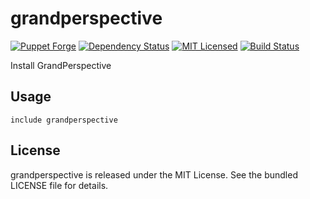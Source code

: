 grandperspective
==============

[![Puppet Forge](https://img.shields.io/puppetforge/v/halyard/grandperspective.svg)](https://forge.puppetlabs.com/halyard/grandperspective)
[![Dependency Status](https://img.shields.io/gemnasium/halyard/puppet-grandperspective.svg)](https://gemnasium.com/halyard/puppet-grandperspective)
[![MIT Licensed](https://img.shields.io/badge/license-MIT-green.svg)](https://tldrlegal.com/license/mit-license)
[![Build Status](https://img.shields.io/circleci/project/halyard/puppet-grandperspective/master.svg)](https://circleci.com/gh/halyard/puppet-grandperspective)

Install GrandPerspective

## Usage

```puppet
include grandperspective
```

## License

grandperspective is released under the MIT License. See the bundled LICENSE file for details.

